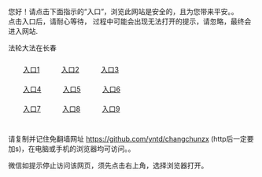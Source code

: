您好！请点击下面指示的“入口”，浏览此网站是安全的，且为您带来平安。。 <br/>
点击入口后，请耐心等待， 过程中可能会出现无法打开的提示，请忽略，最终会进入网站. </br>

法轮大法在长春<br/>
<div style="padding:10px"><a style="margin:20px" target="_blank" href="https://d1d4fko5emh37e.cloudfront.net/2Qpsp?gxrihn" id="ccLink1" rel="nofollow">入口1</a> <a target="_blank" style="margin:20px" href="https://dv0uqw2i9w4il.cloudfront.net/2Qpsp?lmrxo" id="ccLink2" rel="nofollow">入口2</a> <a style="margin:20px" target="_blank" href="https://d29juqfavp4r7t.cloudfront.net/2Qpsp?hffbca" id="ccLink3" rel="nofollow">入口3</a></div>

<div style="padding:10px" ><a style="margin:20px" target="_blank" href="https://d1d4fko5emh37e.cloudfront.net/2Qpsp?gxrihn" id="ccLink4" rel="nofollow">入口4</a> <a style="margin:20px" href="https://dv0uqw2i9w4il.cloudfront.net/2Qpsp?lmrxo" target="_blank" id="ccLink5" rel="nofollow">入口5</a> <a style="margin:20px" href="https://d29juqfavp4r7t.cloudfront.net/2Qpsp?hffbca" target="_blank" id="ccLink6" rel="nofollow">入口6</a></div>

<div style="padding:10px"><a style="margin:20px" target="_blank" href="https://d1d4fko5emh37e.cloudfront.net/2Qpsp?gxrihn" id="ccLink7" rel="nofollow">入口7</a> <a style="margin:20px" href="https://dv0uqw2i9w4il.cloudfront.net/2Qpsp?lmrxo" target="_blank" id="ccLink8" rel="nofollow">入口8</a> <a style="margin:20px" target="_blank" href="https://d29juqfavp4r7t.cloudfront.net/2Qpsp?hffbca" id="ccLink9" rel="nofollow">入口9</a></div>

<br/>



请复制并记住免翻墙网址 https://github.com/yntd/changchunzx (http后一定要加s)，在电脑或手机的浏览器均可访问。。<br/>

微信如提示停止访问该网页，须先点击右上角，选择浏览器打开。
